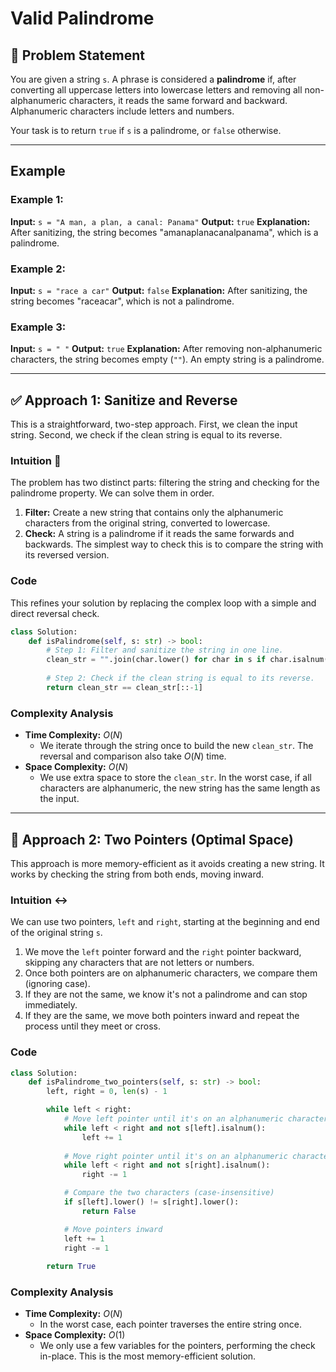 # Valid Palindrome

## 📝 Problem Statement

You are given a string `s`. A phrase is considered a **palindrome** if, after converting all uppercase letters into lowercase letters and removing all non-alphanumeric characters, it reads the same forward and backward. Alphanumeric characters include letters and numbers.

Your task is to return `true` if `s` is a palindrome, or `false` otherwise.

---

## Example

### Example 1:
**Input:** `s = "A man, a plan, a canal: Panama"`
**Output:** `true`
**Explanation:** After sanitizing, the string becomes "amanaplanacanalpanama", which is a palindrome.

### Example 2:
**Input:** `s = "race a car"`
**Output:** `false`
**Explanation:** After sanitizing, the string becomes "raceacar", which is not a palindrome.

### Example 3:
**Input:** `s = " "`
**Output:** `true`
**Explanation:** After removing non-alphanumeric characters, the string becomes empty (`""`). An empty string is a palindrome.

---
## ✅ Approach 1: Sanitize and Reverse

This is a straightforward, two-step approach. First, we clean the input string. Second, we check if the clean string is equal to its reverse.

### Intuition 🧹
The problem has two distinct parts: filtering the string and checking for the palindrome property. We can solve them in order.
1.  **Filter:** Create a new string that contains only the alphanumeric characters from the original string, converted to lowercase.
2.  **Check:** A string is a palindrome if it reads the same forwards and backwards. The simplest way to check this is to compare the string with its reversed version.

### Code
This refines your solution by replacing the complex loop with a simple and direct reversal check.

```python
class Solution:
    def isPalindrome(self, s: str) -> bool:
        # Step 1: Filter and sanitize the string in one line.
        clean_str = "".join(char.lower() for char in s if char.isalnum())
        
        # Step 2: Check if the clean string is equal to its reverse.
        return clean_str == clean_str[::-1]
```

### Complexity Analysis
* **Time Complexity:** $O(N)$
    * We iterate through the string once to build the new `clean_str`. The reversal and comparison also take $O(N)$ time.
* **Space Complexity:** $O(N)$
    * We use extra space to store the `clean_str`. In the worst case, if all characters are alphanumeric, the new string has the same length as the input.

---
## 🚀 Approach 2: Two Pointers (Optimal Space)

This approach is more memory-efficient as it avoids creating a new string. It works by checking the string from both ends, moving inward.

### Intuition ↔️
We can use two pointers, `left` and `right`, starting at the beginning and end of the original string `s`.
1.  We move the `left` pointer forward and the `right` pointer backward, skipping any characters that are not letters or numbers.
2.  Once both pointers are on alphanumeric characters, we compare them (ignoring case).
3.  If they are not the same, we know it's not a palindrome and can stop immediately.
4.  If they are the same, we move both pointers inward and repeat the process until they meet or cross.



### Code
```python
class Solution:
    def isPalindrome_two_pointers(self, s: str) -> bool:
        left, right = 0, len(s) - 1

        while left < right:
            # Move left pointer until it's on an alphanumeric character
            while left < right and not s[left].isalnum():
                left += 1
            
            # Move right pointer until it's on an alphanumeric character
            while left < right and not s[right].isalnum():
                right -= 1

            # Compare the two characters (case-insensitive)
            if s[left].lower() != s[right].lower():
                return False

            # Move pointers inward
            left += 1
            right -= 1
            
        return True
```

### Complexity Analysis
* **Time Complexity:** $O(N)$
    * In the worst case, each pointer traverses the entire string once.
* **Space Complexity:** $O(1)$
    * We only use a few variables for the pointers, performing the check in-place. This is the most memory-efficient solution.
